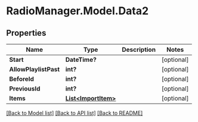 # RadioManager.Model.Data2
## Properties

Name | Type | Description | Notes
------------ | ------------- | ------------- | -------------
**Start** | **DateTime?** |  | [optional] 
**AllowPlaylistPast** | **int?** |  | [optional] 
**BeforeId** | **int?** |  | [optional] 
**PreviousId** | **int?** |  | [optional] 
**Items** | [**List&lt;ImportItem&gt;**](ImportItem.md) |  | [optional] 

[[Back to Model list]](../README.md#documentation-for-models) [[Back to API list]](../README.md#documentation-for-api-endpoints) [[Back to README]](../README.md)


